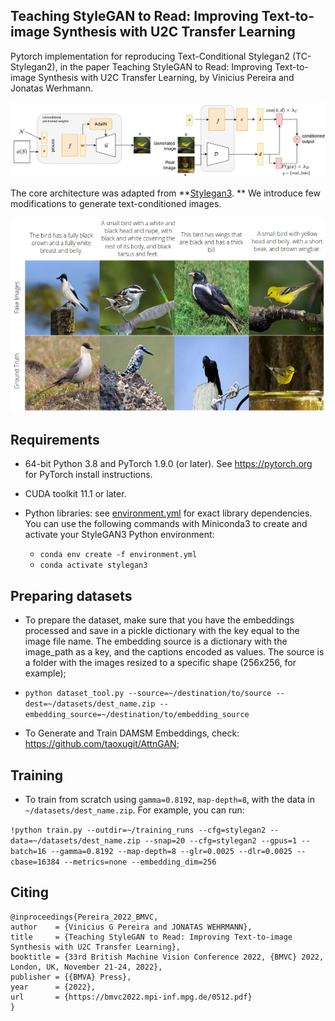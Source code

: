 ## Teaching StyleGAN to Read: Improving Text-to-image Synthesis with U2C Transfer Learning<br>

Pytorch implementation for reproducing Text-Conditional Stylegan2 (TC-Stylegan2), in the paper Teaching StyleGAN to Read: Improving Text-to-image Synthesis with U2C Transfer Learning, by Vinicius Pereira and Jonatas Werhmann.

![Architecture](./docs/architecture.png)

The core architecture was adapted from **[Stylegan3](https://github.com/NVlabs/stylegan3). ** We introduce few modifications to generate text-conditioned images.


![Comparative image](./docs/comparative_fakes_reals.png)


## Requirements

* 64-bit Python 3.8 and PyTorch 1.9.0 (or later). See https://pytorch.org for PyTorch install instructions.
* CUDA toolkit 11.1 or later. 

* Python libraries: see [environment.yml](./environment.yml) for exact library dependencies.  You can use the following commands with Miniconda3 to create and activate your StyleGAN3 Python environment:
  - `conda env create -f environment.yml`
  - `conda activate stylegan3`


## Preparing datasets


* To prepare the dataset, make sure that you have the embeddings processed and save in a pickle dictionary with the key equal to the image file name. The embedding source is a dictionary with the image_path as a key, and the captions encoded as values. The source is a folder with the images resized to a specific shape (256x256, for example);

- ```python dataset_tool.py --source=~/destination/to/source --dest=~/datasets/dest_name.zip --embedding_source=~/destination/to/embedding_source```


- To Generate and Train DAMSM Embeddings, check: https://github.com/taoxugit/AttnGAN; 

 
## Training

* To train from scratch using ```gamma=0.8192```, ```map-depth=8```, with the data in ```~/datasets/dest_name.zip```. For example, you can run:

``` !python train.py --outdir=~/training_runs --cfg=stylegan2 --data=~/datasets/dest_name.zip --snap=20 --cfg=stylegan2 --gpus=1 --batch=16 --gamma=0.8192 --map-depth=8 --glr=0.0025 --dlr=0.0025 --cbase=16384 --metrics=none --embedding_dim=256  ```


## Citing

```
@inproceedings{Pereira_2022_BMVC,
author    = {Vinicius G Pereira and JONATAS WEHRMANN},
title     = {Teaching StyleGAN to Read: Improving Text-to-image Synthesis with U2C Transfer Learning},
booktitle = {33rd British Machine Vision Conference 2022, {BMVC} 2022, London, UK, November 21-24, 2022},
publisher = {{BMVA} Press},
year      = {2022},
url       = {https://bmvc2022.mpi-inf.mpg.de/0512.pdf}
}
```
